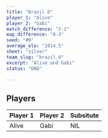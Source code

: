 ```yaml
---
title: "Brazil D"
player_1: "Alive"
player_2: "Gabi"
match_difference: "2-1"
map_difference: "8-3"
seed: "#9"
average_elo: "2014.5"
sheet: "silver"
team_slug: "brazil_d"
excerpt: "Alive and Gabi"
status: "DNQ"

---
```

## Players

| Player 1 | Player 2 | Subsitute |
| -- | -- | -- |
| Alive | Gabi | NIL |
